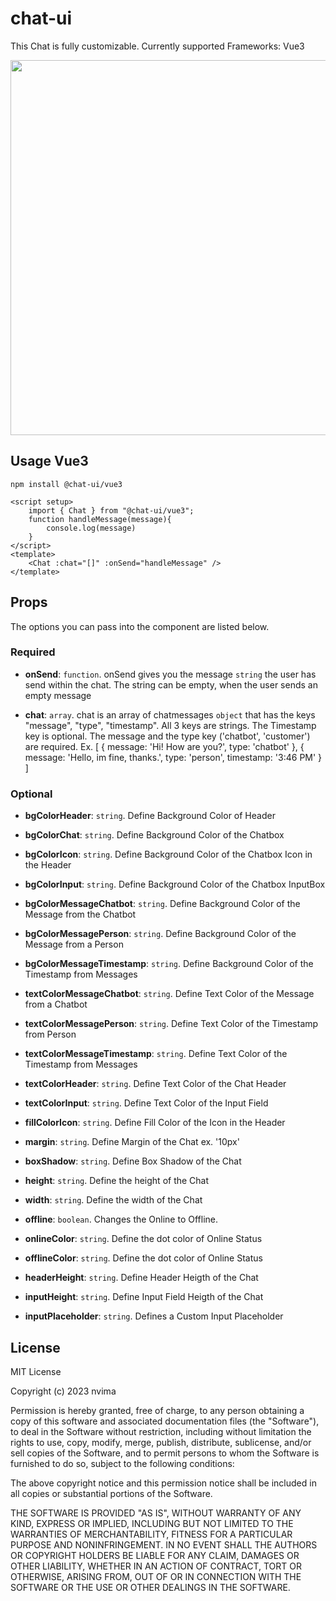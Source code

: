 # chat-ui

This Chat is fully customizable.
Currently supported Frameworks: Vue3

<img src="https://raw.githubusercontent.com/nvima/chat-ui/main/docs/images/chatbotpreview.gif" height="600">

## Usage Vue3

```
npm install @chat-ui/vue3
```

```
<script setup>
    import { Chat } from "@chat-ui/vue3";
    function handleMessage(message){
        console.log(message)
    }
</script>
<template>
    <Chat :chat="[]" :onSend="handleMessage" />
</template>
```

## Props

The options you can pass into the component are listed below.

### Required

- **onSend**: `function`. onSend gives you the message `string` the user has send within the chat. The string can be empty, when the user sends an empty message

- **chat**: `array`. chat is an array of chatmessages `object` that has the keys "message", "type", "timestamp". All 3 keys are strings. The Timestamp key is optional. The message and the type key ('chatbot', 'customer') are required.
Ex.
[
    { message: 'Hi! How are you?', type: 'chatbot' },
    { message: 'Hello, im fine, thanks.', type: 'person', timestamp: '3:46 PM' }
]
### Optional

- **bgColorHeader**: `string`. Define Background Color of Header 

- **bgColorChat**: `string`. Define Background Color of the Chatbox 

- **bgColorIcon**: `string`. Define Background Color of the Chatbox Icon in the Header 

- **bgColorInput**: `string`. Define Background Color of the Chatbox InputBox 

- **bgColorMessageChatbot**: `string`. Define Background Color of the Message from the Chatbot 

- **bgColorMessagePerson**: `string`. Define Background Color of the Message from a Person 

- **bgColorMessageTimestamp**: `string`. Define Background Color of the Timestamp from Messages 

- **textColorMessageChatbot**: `string`. Define Text Color of the Message from a Chatbot 

- **textColorMessagePerson**: `string`. Define Text Color of the Timestamp from Person 

- **textColorMessageTimestamp**: `string`. Define Text Color of the Timestamp from Messages 

- **textColorHeader**: `string`. Define Text Color of the Chat Header 

- **textColorInput**: `string`. Define Text Color of the Input Field 

- **fillColorIcon**: `string`. Define Fill Color of the Icon in the Header 

- **margin**: `string`. Define Margin of the Chat ex. '10px' 

- **boxShadow**: `string`. Define Box Shadow of the Chat 

- **height**: `string`. Define the height of the Chat

- **width**: `string`. Define the width of the Chat

- **offline**: `boolean`. Changes the Online to Offline.

- **onlineColor**: `string`. Define the  dot color of Online Status 

- **offlineColor**: `string`. Define the dot color of Online Status 

- **headerHeight**: `string`. Define Header Heigth of the Chat

- **inputHeight**: `string`. Define Input Field Heigth of the Chat

- **inputPlaceholder**: `string`. Defines a Custom Input Placeholder 

## License

MIT License

Copyright (c) 2023 nvima

Permission is hereby granted, free of charge, to any person obtaining a copy
of this software and associated documentation files (the "Software"), to deal
in the Software without restriction, including without limitation the rights
to use, copy, modify, merge, publish, distribute, sublicense, and/or sell
copies of the Software, and to permit persons to whom the Software is
furnished to do so, subject to the following conditions:

The above copyright notice and this permission notice shall be included in all
copies or substantial portions of the Software.

THE SOFTWARE IS PROVIDED "AS IS", WITHOUT WARRANTY OF ANY KIND, EXPRESS OR
IMPLIED, INCLUDING BUT NOT LIMITED TO THE WARRANTIES OF MERCHANTABILITY,
FITNESS FOR A PARTICULAR PURPOSE AND NONINFRINGEMENT. IN NO EVENT SHALL THE
AUTHORS OR COPYRIGHT HOLDERS BE LIABLE FOR ANY CLAIM, DAMAGES OR OTHER
LIABILITY, WHETHER IN AN ACTION OF CONTRACT, TORT OR OTHERWISE, ARISING FROM,
OUT OF OR IN CONNECTION WITH THE SOFTWARE OR THE USE OR OTHER DEALINGS IN THE
SOFTWARE.
